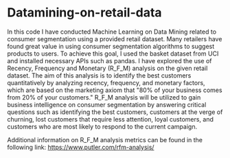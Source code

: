 # Datamining-on-retail-data

In this code I have conducted Machine Learning on Data Mining related to consumer segmentation using a provided retail dataset. Many retailers have found great value in using consumer segmentation algorithms to suggest products to users. To achieve this goal, I used the basket dataset from UCI and installed necessary APIs such as pandas. I have explored the use of Recency, Frequency and Monetary (R_F_M) analysis on the given retail dataset. The aim of this analysis is to identify the best customers quantitatively by analyzing recency, frequency, and monetary factors, which are based on the marketing axiom that "80% of your business comes from 20% of your customers." R_F_M analysis will be utilized to gain business intelligence on consumer segmentation by answering critical questions such as identifying the best customers, customers at the verge of churning, lost customers that require less attention, loyal customers, and customers who are most likely to respond to the current campaign. 

Additional information on R_F_M analysis metrics can be found in the following link: https://www.putler.com/rfm-analysis/
